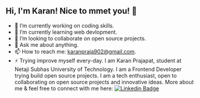 ## Hi, I'm Karan! Nice to mmet you! 👋
- 🔭 I’m currently working on coding skills.
- 🌱 I’m currently learning web devlopment.
- 👯 I’m looking to collaborate on open source projects.
- 💬 Ask me about anything.
- 📫 How to reach me: karanpraja902@gmail.com.
- ⚡ Trying improve myself every-day.
I am Karan Prajapat, student at Netaji Subhas University of Technology. I am a Frontend Developer trying build open source projects. I am a tech enthusiast, open to collaborating on open source projects and innovative ideas. More about me & feel free to connect with me here:
[![Linkedin Badge](https://img.shields.io/badge/-karanprajapat-blue?style=flat-square&logo=Linkedin&logoColor=white&link=https://www.linkedin.com/in/karan-prajapat-246371228/)](https://www.linkedin.com/in/karan-prajapat-246371228/)


